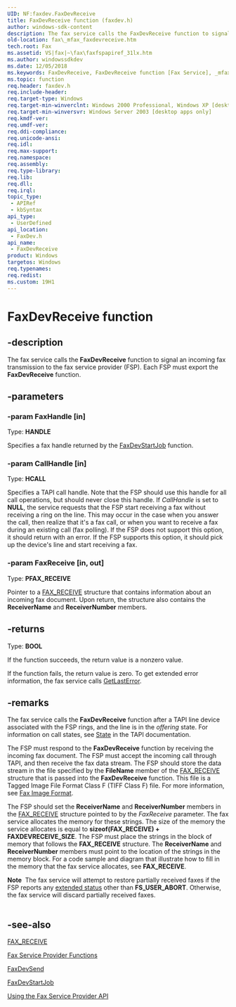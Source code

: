 ```yaml
---
UID: NF:faxdev.FaxDevReceive
title: FaxDevReceive function (faxdev.h)
author: windows-sdk-content
description: The fax service calls the FaxDevReceive function to signal an incoming fax transmission to the fax service provider (FSP). Each FSP must export the FaxDevReceive function.
old-location: fax\_mfax_faxdevreceive.htm
tech.root: Fax
ms.assetid: VS|fax|~\fax\faxfspapiref_31lx.htm
ms.author: windowssdkdev
ms.date: 12/05/2018
ms.keywords: FaxDevReceive, FaxDevReceive function [Fax Service], _mfax_faxdevreceive, fax._mfax_faxdevreceive, faxdev/FaxDevReceive
ms.topic: function
req.header: faxdev.h
req.include-header: 
req.target-type: Windows
req.target-min-winverclnt: Windows 2000 Professional, Windows XP [desktop apps only]
req.target-min-winversvr: Windows Server 2003 [desktop apps only]
req.kmdf-ver: 
req.umdf-ver: 
req.ddi-compliance: 
req.unicode-ansi: 
req.idl: 
req.max-support: 
req.namespace: 
req.assembly: 
req.type-library: 
req.lib: 
req.dll: 
req.irql: 
topic_type:
 - APIRef
 - kbSyntax
api_type:
 - UserDefined
api_location:
 - FaxDev.h
api_name:
 - FaxDevReceive
product: Windows
targetos: Windows
req.typenames: 
req.redist: 
ms.custom: 19H1
---
```


# FaxDevReceive function


## -description


The fax service calls the <b>FaxDevReceive</b> function to signal an incoming fax transmission to the fax service provider (FSP). Each FSP must export the <b>FaxDevReceive</b> function.


## -parameters




### -param FaxHandle [in]

Type: <b>HANDLE</b>

Specifies a fax handle returned by the <a href="https://docs.microsoft.com/previous-versions/windows/desktop/api/faxdev/nf-faxdev-faxdevstartjob">FaxDevStartJob</a> function.


### -param CallHandle [in]

Type: <b>HCALL</b>

Specifies a TAPI call handle. Note that the FSP should use this handle for all call operations, but should never close this handle. If <i>CallHandle</i> is set to <b>NULL</b>, the service requests that the FSP start receiving a fax without receiving a ring on the line. This may occur in the case when you answer the call, then realize that it's a fax call, or when you want to receive a fax during an existing call (fax polling). If the FSP does not support this option, it should return with an error. If the FSP supports this option, it should pick up the device's line and start receiving a fax.


### -param FaxReceive [in, out]

Type: <b>PFAX_RECEIVE</b>

Pointer to a <a href="https://docs.microsoft.com/previous-versions/windows/desktop/api/faxdev/ns-faxdev-_fax_receive">FAX_RECEIVE</a> structure that contains information about an incoming fax document. Upon return, the structure also contains the <b>ReceiverName</b> and <b>ReceiverNumber</b> members.


## -returns



Type: <b>BOOL</b>

If the function succeeds, the return value is a nonzero value.

If the function fails, the return value is zero. To get extended error information, the fax service calls <a href="https://docs.microsoft.com/windows/desktop/api/errhandlingapi/nf-errhandlingapi-getlasterror">GetLastError</a>.




## -remarks



The fax service calls the <b>FaxDevReceive</b> function after a TAPI line device associated with the FSP rings, and the line is in the <i>offering</i> state. For information on call states, see <a href="https://docs.microsoft.com/windows/desktop/Tapi/state-ovr">State</a> in the TAPI documentation.

The FSP must respond to the <b>FaxDevReceive</b> function by receiving the incoming fax document. The FSP must accept the incoming call through TAPI, and then receive the fax data stream. The FSP should store the data stream in the file specified by the <b>FileName</b> member of the <a href="https://docs.microsoft.com/previous-versions/windows/desktop/api/faxdev/ns-faxdev-_fax_receive">FAX_RECEIVE</a> structure that is passed into the <b>FaxDevReceive</b> function. This file is a Tagged Image File Format Class F (TIFF Class F) file. For more information, see <a href="https://docs.microsoft.com/previous-versions/windows/desktop/fax/-mfax-fax-image-format">Fax Image Format</a>. 

The FSP should set the <b>ReceiverName</b> and <b>ReceiverNumber</b> members in the <a href="https://docs.microsoft.com/previous-versions/windows/desktop/api/faxdev/ns-faxdev-_fax_receive">FAX_RECEIVE</a> structure pointed to by the <i>FaxReceive</i> parameter. The fax service allocates the memory for these strings. The size of the memory the service allocates is equal to <b>sizeof(FAX_RECEIVE) + FAXDEVRECEIVE_SIZE</b>. The FSP must place the strings in the block of memory that follows the <b>FAX_RECEIVE</b> structure. The <b>ReceiverName</b> and <b>ReceiverNumber</b> members must point to the location of the strings in the memory block. For a code sample and diagram that illustrate how to fill in the memory that the fax service allocates, see <b>FAX_RECEIVE</b>.

<div class="alert"><b>Note</b>  The fax service will attempt to restore partially received faxes if the FSP reports any <a href="https://docs.microsoft.com/previous-versions/windows/desktop/api/faxdev/ns-faxdev-_fax_dev_status">extended status</a> other than <b>FS_USER_ABORT</b>. Otherwise, the fax service will discard partially received faxes.</div>
<div> </div>



## -see-also




<a href="https://docs.microsoft.com/previous-versions/windows/desktop/api/faxdev/ns-faxdev-_fax_receive">FAX_RECEIVE</a>



<a href="https://docs.microsoft.com/previous-versions/windows/desktop/fax/-mfax-fax-service-provider-functions">Fax Service Provider Functions</a>



<a href="https://docs.microsoft.com/previous-versions/windows/desktop/api/faxdev/nf-faxdev-faxdevsend">FaxDevSend</a>



<a href="https://docs.microsoft.com/previous-versions/windows/desktop/api/faxdev/nf-faxdev-faxdevstartjob">FaxDevStartJob</a>



<a href="https://docs.microsoft.com/previous-versions/windows/desktop/fax/-mfax-using-the-fax-service-provider-api">Using the Fax Service Provider API</a>
 

 

